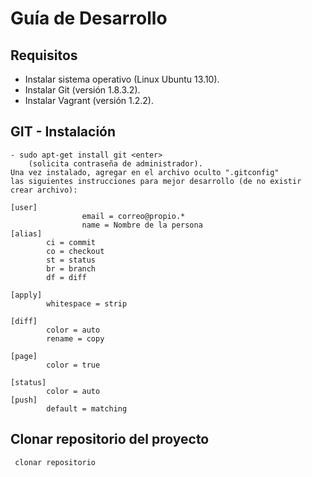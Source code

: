 # Guía de Desarrollo

## Requisitos

- Instalar sistema operativo (Linux Ubuntu 13.10).
- Instalar Git (versión 1.8.3.2).
- Instalar Vagrant (versión 1.2.2).


## GIT - Instalación

	- sudo apt-get install git <enter>
		(solicita contraseña de administrador).
	Una vez instalado, agregar en el archivo oculto ".gitconfig" 
	las siguientes instrucciones para mejor desarrollo (de no existir crear archivo):

```
[user]
				email = correo@propio.*
				name = Nombre de la persona
[alias]
		ci = commit
		co = checkout
		st = status
		br = branch
		df = diff

[apply]
		whitespace = strip

[diff]
		color = auto
		rename = copy

[page]
		color = true

[status]
		color = auto
[push]
		default = matching
```

## Clonar repositorio del proyecto
	 clonar repositorio